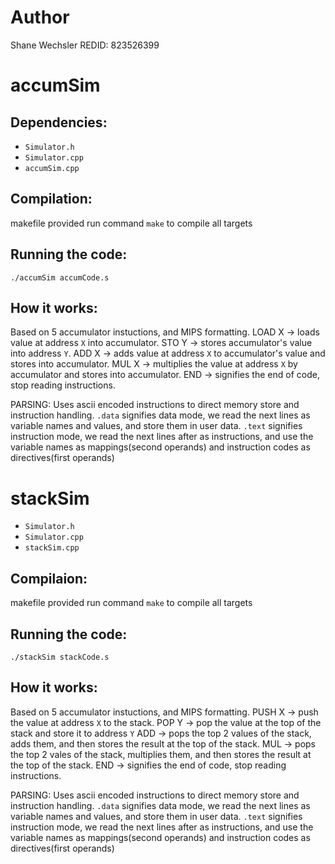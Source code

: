 # Author
Shane Wechsler
REDID: 823526399

# accumSim

## Dependencies: 

* `Simulator.h`
* `Simulator.cpp`
* `accumSim.cpp`

## Compilation:

makefile provided
run command `make` to compile all targets

## Running the code:
`./accumSim accumCode.s`

## How it works:

Based on 5 accumulator instuctions, and MIPS formatting.
LOAD X -> loads value at address `X` into accumulator.
STO Y -> stores accumulator's value into address `Y`.
ADD X -> adds value at address `X` to accumulator's value and stores into accumulator.
MUL X -> multiplies the value at address `X` by accumulator and stores into accumulator.
END -> signifies the end of code, stop reading instructions.

PARSING:
Uses ascii encoded instructions to direct memory store and instruction handling.
`.data` signifies data mode, we read the next lines as variable names and values, and store them in user data.
`.text` signifies instruction mode, we read the next lines after as instructions, and use the variable names as mappings(second operands) and instruction codes as directives(first operands)

# stackSim

* `Simulator.h`
* `Simulator.cpp`
* `stackSim.cpp`

## Compilaion:

makefile provided
run command `make` to compile all targets

## Running the code:
`./stackSim stackCode.s`

## How it works:

Based on 5 accumulator instuctions, and MIPS formatting.
PUSH X -> push the value at address `X` to the stack.
POP Y -> pop the value at the top of the stack and store it to address `Y`
ADD -> pops the top 2 values of the stack, adds them, and then stores the result at the top of the stack.
MUL -> pops the top 2 vales of the stack, multiplies them, and then stores the result at the top of the stack.
END -> signifies the end of code, stop reading instructions.

PARSING:
Uses ascii encoded instructions to direct memory store and instruction handling.
`.data` signifies data mode, we read the next lines as variable names and values, and store them in user data.
`.text` signifies instruction mode, we read the next lines after as instructions, and use the variable names as mappings(second operands) and instruction codes as directives(first operands)
